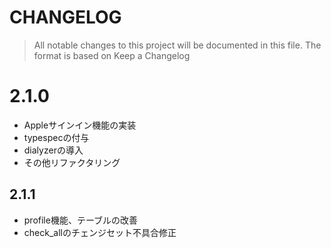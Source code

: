 # CHANGELOG

> All notable changes to this project will be documented in this file.
> The format is based on Keep a Changelog

# 2.1.0
- Appleサインイン機能の実装
- typespecの付与
- dialyzerの導入
- その他リファクタリング

## 2.1.1
- profile機能、テーブルの改善
- check_allのチェンジセット不具合修正